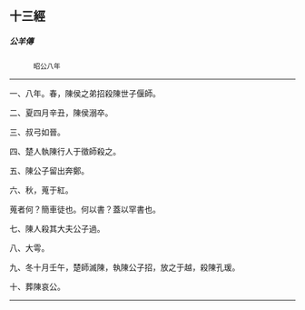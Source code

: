 

## 十三經

##### 公羊傳
　　　`昭公八年`

* * *

一、八年。春，陳侯之弟招殺陳世子偃師。

二、夏四月辛丑，陳侯溺卒。

三、叔弓如晉。

四、楚人執陳行人于徵師殺之。

五、陳公子留出奔鄭。

六、秋，蒐于紅。

蒐者何？簡車徒也。何以書？蓋以罕書也。

七、陳人殺其大夫公子過。

八、大雩。

九、冬十月壬午，楚師滅陳，執陳公子招，放之于越，殺陳孔瑗。

十、葬陳哀公。

* * *

